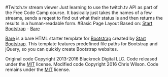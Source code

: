 #Twitch.tv stream viewer
Just learning to use the twitch.tv API as part of the Free Code Camp course.
It basically just takes the names of a few streams, sends a reqest to find out what their status is and then returns the results in a human-readable form.
#Basic Page Layout Based on: [Start Bootstrap](http://startbootstrap.com/) - [Bare](http://startbootstrap.com/template-overviews/bare/)

[Bare](http://startbootstrap.com/template-overviews/bare/) is a bare HTML starter template for [Bootstrap](http://getbootstrap.com/) created by [Start Bootstrap](http://startbootstrap.com/). This template features predefined file paths for Bootstrap and jQuery, so you can quickly create Bootstrap websites.


Original code Copyright 2013-2016 Blackrock Digital LLC. Code released under the [MIT](https://github.com/BlackrockDigital/startbootstrap-bare/blob/gh-pages/LICENSE) license.
Modified code Copyright 2016 Chris Wilson. Code remains under the [MIT](https://github.com/Rageaholic/basic_template/blob/gh-pages/LICENSE) license.